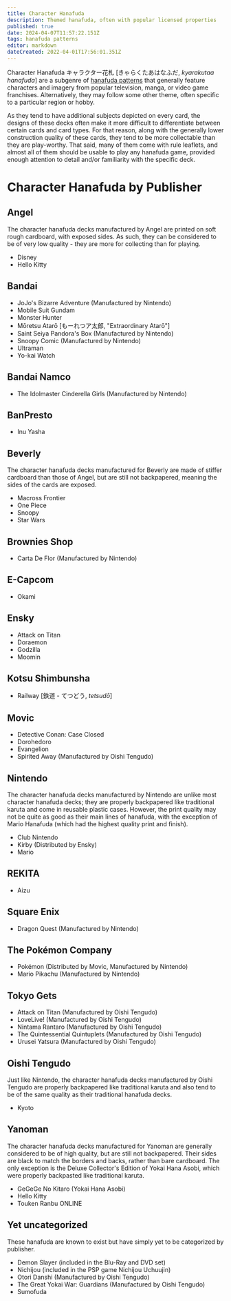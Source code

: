 ```yaml
---
title: Character Hanafuda
description: Themed hanafuda, often with popular licensed properties
published: true
date: 2024-04-07T11:57:22.151Z
tags: hanafuda patterns
editor: markdown
dateCreated: 2022-04-01T17:56:01.351Z
---
```


Character Hanafuda キャラクター花札 [きゃらくたあはなふだ, *kyarakutaa hanafuda*] are a subgenre of [hanafuda patterns](/en/hanafuda/patterns) that generally feature characters and imagery from popular television, manga, or video game franchises. Alternatively, they may follow some other theme, often specific to a particular region or hobby.

As they tend to have additional subjects depicted on every card, the designs of these decks often make it more difficult to differentiate between certain cards and card types. For that reason, along with the generally lower construction quality of these cards, they tend to be more collectable than they are play-worthy. That said, many of them come with rule leaflets, and almost all of them should be usable to play any hanafuda game, provided enough attention to detail and/or familiarity with the specific deck.

# Character Hanafuda by Publisher

## Angel
The character hanafuda decks manufactured by Angel are printed on soft rough cardboard, with exposed sides. As such, they can be considered to be of very low quality - they are more for collecting than for playing.
- Disney
- Hello Kitty


## Bandai
- JoJo's Bizarre Adventure
	(Manufactured by Nintendo)
- Mobile Suit Gundam
- Monster Hunter
- Mōretsu Atarō [もーれつア太郎, "Extraordinary Atarō"]
- Saint Seiya Pandora's Box
	(Manufactured by Nintendo)
- Snoopy Comic
	(Manufactured by Nintendo)
- Ultraman
- Yo-kai Watch


## Bandai Namco
- The Idolmaster Cinderella Girls
	(Manufactured by Nintendo)
  
## BanPresto
- Inu Yasha

## Beverly
The character hanafuda decks manufactured for Beverly are made of stiffer cardboard than those of Angel, but are still not backpapered, meaning the sides of the cards are exposed.
- Macross Frontier
- One Piece
- Snoopy
- Star Wars


## Brownies Shop
- Carta De Flor
	(Manufactured by Nintendo)

## E-Capcom
- Okami

## Ensky
- Attack on Titan
- Doraemon
- Godzilla
- Moomin

## Kotsu Shimbunsha
- Railway [鉄道 - てつどう, *tetsudō*]

## Movic
- Detective Conan: Case Closed
- Dorohedoro
- Evangelion
- Spirited Away
	(Manufactured by Oishi Tengudo)

## Nintendo
The character hanafuda decks manufactured by Nintendo are unlike most character hanafuda decks; they are properly backpapered like traditional karuta and come in reusable plastic cases. However, the print quality may not be quite as good as their main lines of hanafuda, with the exception of Mario Hanafuda (which had the highest quality print and finish).
- Club Nintendo
- Kirby
	(Distributed by Ensky)
- Mario

## REKITA
- Aizu

## Square Enix
- Dragon Quest
	(Manufactured by Nintendo)

## The Pokémon Company
- Pokémon
	(Distributed by Movic, Manufactured by Nintendo)
- Mario Pikachu
	(Manufactured by Nintendo)
  
## Tokyo Gets
- Attack on Titan
	(Manufactured by Oishi Tengudo)
- LoveLive!
	(Manufactured by Oishi Tengudo)
- Nintama Rantaro
	(Manufactured by Oishi Tengudo) 
- The Quintessential Quintuplets
	(Manufactured by Oishi Tengudo)
- Urusei Yatsura
	(Manufactured by Oishi Tengudo)

## Oishi Tengudo
Just like Nintendo, the character hanafuda decks manufactured by Oishi Tengudo are properly backpapered like traditional karuta and also tend to be of the same quality as their traditional hanafuda decks. 
- Kyoto

## Yanoman
The character hanafuda decks manufactured for Yanoman are generally considered to be of high quality, but are still not backpapered. Their sides are black to match the borders and backs, rather than bare cardboard. The only exception is the Deluxe Collector's Edition of Yokai Hana Asobi, which were properly backpasted like traditional karuta.
- GeGeGe No Kitaro (Yokai Hana Asobi)
- Hello Kitty
- Touken Ranbu ONLINE


## Yet uncategorized
These hanafuda are known to exist but have simply yet to be categorized by publisher.

- Demon Slayer (included in the Blu-Ray and DVD set)
- Nichijou (included in the PSP game Nichijou Uchuujin)
- Otori Danshi
	(Manufactured by Oishi Tengudo)
- The Great Yokai War: Guardians
	(Manufactured by Oishi Tengudo)
- Sumofuda
